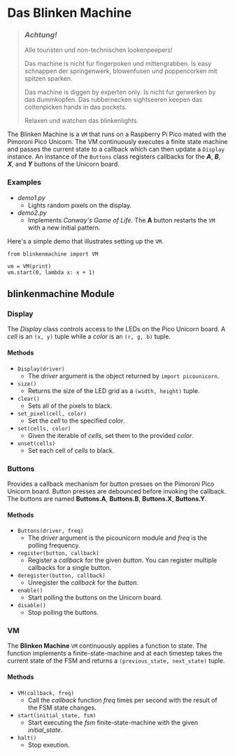 Das Blinken Machine
===

> ### ***Achtung!***
> Alle touristen und non-technischen lookenpeepers! 
>
> Das machine is nicht fur fingerpoken und mittengrabben. Is easy schnappen der springenwerk, blowenfusen und poppencorken mit spitzen sparken. 
>
> Das machine is diggen by experten only. Is nicht fur gerwerken by das dummkopfen. Das rubbernecken sightseeren keepen das cottenpicken hands in das pockets. 
>
> Relaxen und watchen das blinkenlights.

The Blinken Machine is a ```VM``` that runs on a Raspberry Pi Pico mated with the Pimoroni Pico Unicorn. The VM continuously executes a finite state machine and passes the current state to a callback which can then update a ```Display``` instance. An instance of the ```Buttons``` class registers callbacks for the ***A***, ***B***, ***X***, and ***Y*** buttons of the Unicorn board. 

### Examples

* *demo1.py* 
    * Lights random pixels on the display.
* *demo2.py*
    * Implements *Conway's Game of Life*. The **A** button restarts the ```VM```
    with a new initial pattern.

Here's a simple demo that illustrates setting up the ```VM```.

```
from blinkenmachine import VM

vm = VM(print)
vm.start(0, lambda x: x + 1)
```

blinkenmachine Module
---

### Display

The *Display* class controls access to the LEDs on the Pico Unicorn board. A *cell* is
an ```(x, y)``` tuple while a *color* is an ```(r, g, b)``` tuple.

#### Methods

* ```Display(driver)```
    * The *driver*  argument is the object returned by ```import picounicorn```.
* ```size()```
    * Returns the size of the LED grid as a ```(width, height)``` tuple.
* ```clear()```
    * Sets all of the pixels to black.
* ```set_pixel(cell, color)```
    * Set the *cell* to the specified *color*.
* ```set(cells, color)```
    * Given the iterable of *cells*, set them to the provided *color*.
* ```unset(cells)```
    * Set each cell of *cells* to black.

### Buttons

Provides a callback mechanism for button presses on the Pimoroni Pico Unicorn board. Button presses are debounced before invoking the callback. The buttons are named **Buttons.A**, **Buttons.B**, **Buttons.X**, **Buttons.Y**.

#### Methods

* ```Buttons(driver, freq)```
    * The *driver* argument is the picounicorn module and *freq* is the polling frequency.
* ```register(button, callback)```
    * Register a *callback* for the given *button*.  You can register multiple callbacks for a single button.
* ```deregister(button, callback)```
    * Unregister the *callback* for the *button*. 
* ```enable()```
    * Start polling the buttons on the Unicorn board.
* ```disable()```
    * Stop polling the buttons.

### VM

The **Blinken Machine** ```VM``` continuously applies a function to state. The function implements a finite-state-machine and at each timestep takes the current state of the FSM and returns a 
```(previous_state, next_state)``` tuple.

#### Methods

* ```VM(callback, freq)```
    * Call the *callback* function *freq* times per second with the result of the FSM state changes.
* ```start(initial_state, fsm)```
    * Start executing the *fsm* finite-state-machine with the given *initial_state*.
* ```halt()```
    * Stop exeution.
